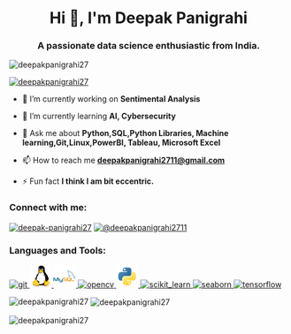 <h1 align="center">Hi 👋, I'm Deepak Panigrahi</h1>
<h3 align="center">A passionate data science enthusiastic from India.</h3>

<p align="left"> <img src="https://komarev.com/ghpvc/?username=deepakpanigrahi27&label=Profile%20views&color=0e75b6&style=flat" alt="deepakpanigrahi27" /> </p>

<p align="left"> <a href="https://github.com/ryo-ma/github-profile-trophy"><img src="https://github-profile-trophy.vercel.app/?username=deepakpanigrahi27" alt="deepakpanigrahi27" /></a> </p>

- 🔭 I’m currently working on **Sentimental Analysis**

- 🌱 I’m currently learning **AI, Cybersecurity**

- 💬 Ask me about **Python,SQL,Python Libraries, Machine learning,Git,Linux,PowerBI, Tableau, Microsoft Excel**

- 📫 How to reach me **deepakpanigrahi2711@gmail.com**

- ⚡ Fun fact **I think I am bit eccentric.**

<h3 align="left">Connect with me:</h3>
<p align="left">
<a href="https://linkedin.com/in/deepak-panigrahi27" target="blank"><img align="center" src="https://raw.githubusercontent.com/rahuldkjain/github-profile-readme-generator/master/src/images/icons/Social/linked-in-alt.svg" alt="deepak-panigrahi27" height="30" width="40" /></a>
<a href="https://medium.com/@deepakpanigrahi2711" target="blank"><img align="center" src="https://raw.githubusercontent.com/rahuldkjain/github-profile-readme-generator/master/src/images/icons/Social/medium.svg" alt="@deepakpanigrahi2711" height="30" width="40" /></a>
</p>

<h3 align="left">Languages and Tools:</h3>
<p align="left"> <a href="https://git-scm.com/" target="_blank" rel="noreferrer"> <img src="https://www.vectorlogo.zone/logos/git-scm/git-scm-icon.svg" alt="git" width="40" height="40"/> </a> <a href="https://www.linux.org/" target="_blank" rel="noreferrer"> <img src="https://raw.githubusercontent.com/devicons/devicon/master/icons/linux/linux-original.svg" alt="linux" width="40" height="40"/> </a> <a href="https://www.mysql.com/" target="_blank" rel="noreferrer"> <img src="https://raw.githubusercontent.com/devicons/devicon/master/icons/mysql/mysql-original-wordmark.svg" alt="mysql" width="40" height="40"/> </a> <a href="https://opencv.org/" target="_blank" rel="noreferrer"> <img src="https://www.vectorlogo.zone/logos/opencv/opencv-icon.svg" alt="opencv" width="40" height="40"/> </a> <a href="https://www.python.org" target="_blank" rel="noreferrer"> <img src="https://raw.githubusercontent.com/devicons/devicon/master/icons/python/python-original.svg" alt="python" width="40" height="40"/> </a> <a href="https://scikit-learn.org/" target="_blank" rel="noreferrer"> <img src="https://upload.wikimedia.org/wikipedia/commons/0/05/Scikit_learn_logo_small.svg" alt="scikit_learn" width="40" height="40"/> </a> <a href="https://seaborn.pydata.org/" target="_blank" rel="noreferrer"> <img src="https://seaborn.pydata.org/_images/logo-mark-lightbg.svg" alt="seaborn" width="40" height="40"/> </a> <a href="https://www.tensorflow.org" target="_blank" rel="noreferrer"> <img src="https://www.vectorlogo.zone/logos/tensorflow/tensorflow-icon.svg" alt="tensorflow" width="40" height="40"/> </a> </p>

<p><img align="left" src="https://github-readme-stats.vercel.app/api/top-langs?username=deepakpanigrahi27&show_icons=true&locale=en&layout=compact" alt="deepakpanigrahi27" /></p>

<p>&nbsp;<img align="center" src="https://github-readme-stats.vercel.app/api?username=deepakpanigrahi27&show_icons=true&locale=en" alt="deepakpanigrahi27" /></p>

<p><img align="center" src="https://github-readme-streak-stats.herokuapp.com/?user=deepakpanigrahi27&" alt="deepakpanigrahi27" /></p>
